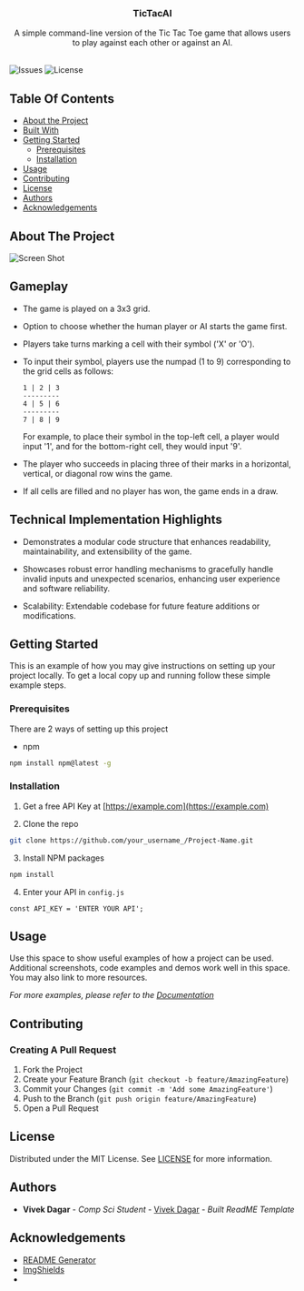 <br/>
<p align="center">
  <h3 align="center">TicTacAI</h3>

  <p align="center">
    A simple command-line version of the Tic Tac Toe game that allows users to play against each other or against an AI.
    <br/>
    <br/>
  </p>
</p>

![Issues](https://img.shields.io/github/issues/vivekkdagar/TicTacAI) ![License](https://img.shields.io/github/license/vivekkdagar/TicTacAI) 

## Table Of Contents

* [About the Project](#about-the-project)
* [Built With](#built-with)
* [Getting Started](#getting-started)
  * [Prerequisites](#prerequisites)
  * [Installation](#installation)
* [Usage](#usage)
* [Contributing](#contributing)
* [License](#license)
* [Authors](#authors)
* [Acknowledgements](#acknowledgements)

## About The Project

![Screen Shot](https://github.com/vivekkdagar/TicTacAI/blob/main/assets/screenshot.png)

## Gameplay

- The game is played on a 3x3 grid.
- Option to choose whether the human player or AI starts the game first. 
- Players take turns marking a cell with their symbol ('X' or 'O').
- To input their symbol, players use the numpad (1 to 9) corresponding to the grid cells as follows:
  
  ```
  1 | 2 | 3
  ---------
  4 | 5 | 6
  ---------
  7 | 8 | 9
  ```

  For example, to place their symbol in the top-left cell, a player would input '1', and for the bottom-right cell, they would input '9'.

- The player who succeeds in placing three of their marks in a horizontal, vertical, or diagonal row wins the game.
- If all cells are filled and no player has won, the game ends in a draw.

## Technical Implementation Highlights

- Demonstrates a modular code structure that enhances readability, maintainability, and extensibility of the game.

- Showcases robust error handling mechanisms to gracefully handle invalid inputs and unexpected scenarios, enhancing user experience and software reliability.

- Scalability: Extendable codebase for future feature additions or modifications.


## Getting Started

This is an example of how you may give instructions on setting up your project locally.
To get a local copy up and running follow these simple example steps.

### Prerequisites

There are 2 ways of setting up this project

* npm

```sh
npm install npm@latest -g
```

### Installation

1. Get a free API Key at [https://example.com](https://example.com)

2. Clone the repo

```sh
git clone https://github.com/your_username_/Project-Name.git
```

3. Install NPM packages

```sh
npm install
```

4. Enter your API in `config.js`

```JS
const API_KEY = 'ENTER YOUR API';
```

## Usage

Use this space to show useful examples of how a project can be used. Additional screenshots, code examples and demos work well in this space. You may also link to more resources.

_For more examples, please refer to the [Documentation](https://example.com)_

## Contributing



### Creating A Pull Request

1. Fork the Project
2. Create your Feature Branch (`git checkout -b feature/AmazingFeature`)
3. Commit your Changes (`git commit -m 'Add some AmazingFeature'`)
4. Push to the Branch (`git push origin feature/AmazingFeature`)
5. Open a Pull Request

## License

Distributed under the MIT License. See [LICENSE](https://github.com/vivekkdagar/TicTacAI/blob/main/LICENSE.md) for more information.

## Authors

* **Vivek Dagar** - *Comp Sci Student* - [Vivek Dagar](https://github.com/ShaanCoding/) - *Built ReadME Template*

## Acknowledgements

* [README Generator](https://readme.shaankhan.dev/)
* [ImgShields](https://shields.io/)
* []()
